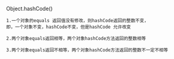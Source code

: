 Object.hashCode()

    1.一个对象的equals 返回值没有修改，则hashCode返回的整数不变，
    即，一个对象不变，hashCode不变，但是hashCode 允许改变
    
    2.两个对象equals返回相等，两个对象hashCode方法返回的整数相等
    
    3.两个对象equals返回不相等，两个对象hashCode方法返回的整数不一定不相等